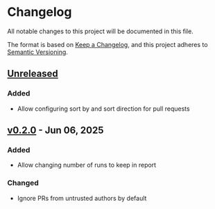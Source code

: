 # Changelog

All notable changes to this project will be documented in this file.

The format is based on [Keep a Changelog](https://keepachangelog.com/en/1.1.0/),
and this project adheres to [Semantic Versioning](https://semver.org/spec/v2.0.0.html).

## [Unreleased]

### Added

- Allow configuring sort by and sort direction for pull requests

## [v0.2.0] - Jun 06, 2025

### Added

- Allow changing number of runs to keep in report

### Changed

- Ignore PRs from untrusted authors by default

[unreleased]: https://github.com/dhth/mrj/compare/v0.2.0...HEAD
[v0.2.0]: https://github.com/dhth/mrj/compare/v0.1.0...v0.2.0
